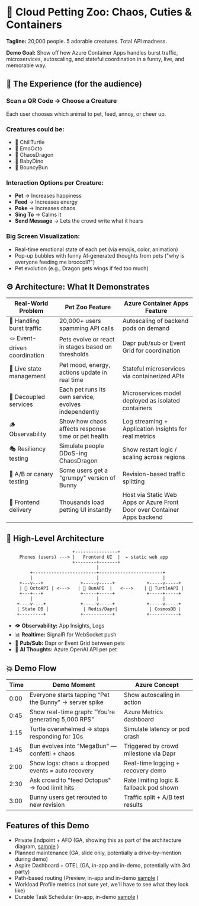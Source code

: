 # 🦴 Cloud Petting Zoo: Chaos, Cuties & Containers

**Tagline:** 20,000 people. 5 adorable creatures. Total API madness.

**Demo Goal:** Show off how Azure Container Apps handles burst traffic, microservices, autoscaling, and stateful coordination in a funny, live, and memorable way.

## 🐾 The Experience (for the audience)

### Scan a QR Code → Choose a Creature
Each user chooses which animal to pet, feed, annoy, or cheer up.

### Creatures could be:
- 🐢 ChillTurtle
- 🐙 EmoOcto
- 🐉 ChaosDragon
- 🦖 BabyDino
- 🐇 BouncyBun

### Interaction Options per Creature:
- **Pet** → Increases happiness
- **Feed** → Increases energy
- **Poke** → Increases chaos
- **Sing To** → Calms it
- **Send Message** → Lets the crowd write what it hears

### Big Screen Visualization:
- Real-time emotional state of each pet (via emojis, color, animation)
- Pop-up bubbles with funny AI-generated thoughts from pets ("why is everyone feeding me broccoli?")
- Pet evolution (e.g., Dragon gets wings if fed too much)

## ⚙️ Architecture: What It Demonstrates

| Real-World Problem | Pet Zoo Feature | Azure Container Apps Feature |
|-------------------|-----------------|------------------------------|
| 🧠 Handling burst traffic | 20,000+ users spamming API calls | Autoscaling of backend pods on demand |
| 🪢 Event-driven coordination | Pets evolve or react in stages based on thresholds | Dapr pub/sub or Event Grid for coordination |
| 🔁 Live state management | Pet mood, energy, actions update in real time | Stateful microservices via containerized APIs |
| 🧵 Decoupled services | Each pet runs its own service, evolves independently | Microservices model deployed as isolated containers |
| 🪵 Observability | Show how chaos affects response time or pet health | Log streaming + Application Insights for real metrics |
| 🎭 Resiliency testing | Simulate people DDoS-ing ChaosDragon | Show restart logic / scaling across regions |
| 🧪 A/B or canary testing | Some users get a "grumpy" version of Bunny | Revision-based traffic splitting |
| 📱 Frontend delivery | Thousands load petting UI instantly | Host via Static Web Apps or Azure Front Door over Container Apps backend |

## 🧱 High-Level Architecture

```
                         +----------------+
     Phones (users) ---> |   Frontend UI  |  ← static web app
                         +--------+-------+
                                  |
         +------------------------+------------------------+
         |                        |                        |
     +---v---+              +-----v-----+            +-----v-----+
     | 🐙 OctoAPI | <--->   | 🐇 BunAPI  |   <--->    | 🐢 TurtleAPI |
     +---+---+              +-----+-----+            +-----+-----+
         |                        |                        |
    +----v----+             +-----v-----+            +-----v-----+
    | State DB |             | Redis/Dapr|            | CosmosDB |
    +---------+             +-----------+            +-----------+
```

- 👁️ **Observability:** App Insights, Logs
- 📊 **Realtime:** SignalR for WebSocket push
- 🔄 **Pub/Sub:** Dapr or Event Grid between pets
- 🧠 **AI Thoughts:** Azure OpenAI API per pet

## 💥 Demo Flow

| Time | Demo Moment | Azure Concept |
|------|-------------|---------------|
| 0:00 | Everyone starts tapping "Pet the Bunny" → server spike | Show autoscaling in action |
| 0:45 | Show real-time graph: "You're generating 5,000 RPS" | Azure Metrics dashboard |
| 1:15 | Turtle overwhelmed → stops responding for 10s | Simulate latency or pod crash |
| 1:45 | Bun evolves into "MegaBun" — confetti + chaos | Triggered by crowd milestone via Dapr |
| 2:00 | Show logs: chaos = dropped events = auto recovery | Real-time logging + recovery demo |
| 2:30 | Ask crowd to "feed Octopus" → food limit hits | Rate limiting logic & fallback pod shown |
| 3:00 | Bunny users get rerouted to new revision | Traffic split + A/B test results |


## Features of this Demo

- Private Endpoint + AFD (GA, showing this as part of the architecture diagram, [sample](https://github.com/microsoft/azure-container-apps/tree/main/templates/bicep/privateEndpointFrontDoor) )
- Planned maintenance (GA, slide only, potentially a drive-by-mention during demo)
- Aspire Dashboard + OTEL (GA, in-app and in-demo, potentially with 3rd party)
- Path-based routing (Preview, in-app and in-demo [sample](https://github.com/Tratcher/HttpRouteConfigBicep) )
- Workload Profile metrics (not sure yet, we'll have to see what they look like)
- Durable Task Scheduler (in-app, in-demo [sample](https://github.com/Azure-Samples/Durable-Task-Scheduler/tree/main/samples/portable-sdks/dotnet/FunctionChaining) )